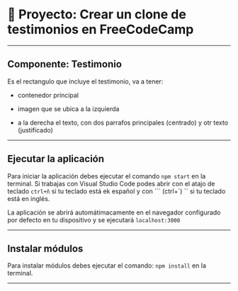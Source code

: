 # :book: Proyecto: Crear un clone de testimonios en FreeCodeCamp

---

## Componente: Testimonio

Es el rectangulo que incluye el testimonio, va a tener:

- contenedor principal

- imagen que se ubica a la izquierda

- a la derecha el texto, con dos parrafos principales (centrado) y otr texto (justificado)

---

## Ejecutar la aplicación

Para iniciar la aplicación debes ejecutar el comando `npm start` en la terminal. Si trabajas con Visual Studio Code podes abrir con el atajo de teclado `ctrl+ñ` si tu teclado está ek español y con ``` (ctrl+`) `` si tu teclado está en inglés.

La aplicación se abrirá automátimacamente en el navegador configurado por defecto en tu dispositivo y se ejecutará `localhost:3000`

---

## Instalar módulos

Para instalar módulos debes ejecutar el comando: `npm install` en la terminal.

---
